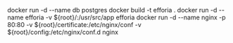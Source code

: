 docker run -d --name db postgres
docker build -t efforia .
docker run -d --name efforia -v ${root}/:/usr/src/app efforia
docker run -d --name nginx -p 80:80 -v ${root}/certificate:/etc/nginx/conf -v ${root}/config:/etc/nginx/conf.d nginx
